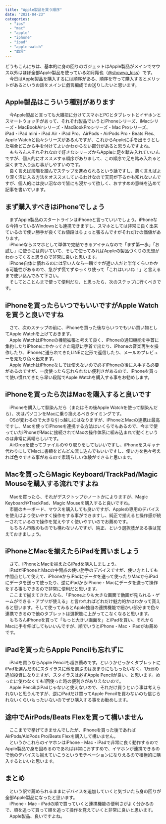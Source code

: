 ```yaml
---
title: "Apple製品を買う順序"
date: "2021-04-23"
categories: 
  - "ios"
  - "mac"
  - "apple"
  - "iphone"
  - "ipad"
  - "apple-watch"
  - "戯言"
---
```


どうもこんにちは、基本的に身の回りのガジェットはApple製品がメインでマウス以外はほぼ全部Apple製品を使っている如月翔也（[@showya\_kiss](http://twitter.com/showya_kiss)）です。  
　今日はApple製品を購入するには順序がある、順序を守って購入するとメリットがあるというお話をメインに戯言編成でお送りしたいと思います。  

## Apple製品はこういう種別があります

　今Apple製品と言っても大雑把に分けてスマホとPCとタブレットとイヤホンとスマートウォッチがあって、それぞれ製品でいうとiPhoneシリーズ、iMacシリーズ・MacBookAirシリーズ・MacBookProシリーズ・Mac Proシリーズ、iPad・iPad mini・iPad Air・iPad Pro、AirPods・AirPods Pro・Beats Flex、Apple Watchと色々シリーズがあるんですが、これからAppleに手を出そうとした場合どこから手を付けてよいかわからない部分があると思うんですよね。  
　もちろん人それぞれなので好きなシリーズからAppleに足を踏み入れていいんですが、個人的にオススメする順序がありまして、この順序で足を踏み入れると深くまで入り込む事がしやすいのです。  
　良く言えば段階を踏んでステップを進められるという話ですし、悪く言えばより深く沼に入る方法をオススメしているわけなので天罰が下るかも知れないんですが、個人的には良い沼なので皆にも浸かって欲しく、おすすめの意味を込めて記事を書いています。  

## まず購入すべきはiPhoneでしょう

　まずApple製品のスタートラインはiPhoneと言っていいでしょう。iPhoneなら今持っているWindowsとも連携できますし、スマホとしては非常に良く出来ているので使い勝手が良くてお値段はちょっと張るんですがそれだけの価値があります。  
　iPhoneならスマホとして単体で完結できるアイテムなので「まず第一歩」「お試し」に使うには向いていて、そして使ってみればAppleの製品づくりの思想がわかってくると思うので非常に良いと思います。  
　iPhone自体に慣れるのには早い人なら一瞬ですが遅い人だと半年くらいかかる可能性があるので、急がず慌てずゆっくり使って「これはいいね！」と言えるまで使い込んでみて下さい。  
　そしてとことんまで使って便利だな、と思ったら、次のステップに行くべきです。  

## iPhoneを買ったらいつでもいいですがApple Watchを買うと良いですね

　さて、次のステップの前に、iPhoneを買った後ならいつでもいい買い物としてApple Watchを上げておきます。  
　Apple WatchはiPhoneの機能拡張と考えて良く、iPhoneの通知機能を手首に集約したりiPhoneにかかってきた電話に手首で出たり、iPhoneの音楽再生を操作したり、iPhoneに送られてきたLINEに定形で返信したり、メールのプレビューを見たり色々出来ます。  
　Apple WatchはiPhoneなしでは使えないので必ずiPhoneの後に入手する必要があるのですが、一度使ったら忘れられない便利さがあるので、iPhoneを買って使い慣れてきたら早い段階でApple Watchを購入する事をお勧めします。  

## iPhoneを買ったら次はMacを購入すると良いです

　iPhoneを購入して馴染んだら（またはその後Apple Watchを使って馴染んだら）、次はパソコンをMacに乗り換えるべきタイミングです。  
　OSが変わるので大きな引っ越しにはなりますが、iPhoneとMacの連携は最高ですし、Macを使ってiPhoneを連携する方法はいくらでもあるので、今まで使っていたiPhoneがMacに接続されてMacの操作体系に組み込まれて動くというのは非常に素晴らしいです。  
　AirDropを使ってファイルのやり取りをしてもいいですし、iPhoneをスキャナ代わりにしてMacに書類をどんどん流し込んでもいいですし、使い方を色々考えれば色々できる事があるので素晴らしい体験ができると思います。  

## Macを買ったらMagic Keyboard/TrackPad/Magic Mouseを購入する流れですよね

　Macを買ったら、それがデスクトップかノートかによりますが、Magic KeyboardやTrackPad、Magic Mouseを購入すると良いですね。  
　市販のキーボード、マウスを購入しても良いですが、Appleの専用のデバイスを使えばより使いやすく操作をする事ができますし、純正で揃えると操作感が統一されているので操作を覚えやすく使いやすいのでお薦めです。  
　もちろん市販のものでも構わないんですが、純正、という選択肢がある事は覚えておきましょう。  

## iPhoneとMacを揃えたらiPadを買いましょう

　さて、iPhoneとMacを揃えたらiPadを購入しましょう。  
　iPadがiPhoneとMacの中間点の使い勝手のデバイスですが、使い方としても中間点として使えて、iPhoneからiPadにデータを送って使ったりMacからiPadにデータを送って使ったり、逆にiPadからiPhone・Macにデータを送って操作をする事もできるので非常に便利だと思います。  
　ここまで揃えてきた人なら、「iPhoneよりも大きな画面で動画が見られる・ゲームができる・アプリが使える」と言われればどれだけ魅力的かはわかって貰えると思います。そして使ってみるとApple独自の連携機能で細かい部分まで色々連携できるので他のタブレットは選択肢に上がってこなくなると思います。  
　もちろんiPhoneを買って「もっと大きい画面を」とiPadを買い、それからMacに手を伸ばしてもいいんですが、順でいうとiPhone・Mac・iPadがお薦めです。  

## iPadを買ったらApple Pencilも忘れずに

　iPadを買うならApple Pencilも超お薦めです。というかせっかくタブレットにiPadを選んだのにスタイラスに他を選ぶのはあまりにももったいなく、1万弱の追加投資になりますが、スタイラスは必ずApple Pencilが良い、と思います。めったに使わなくても1回使った時の便利さがありえないので。  
　Apple PencilはiPadじゃないと使えないので、それだけ買うという事は考えられないと思うんですが、逆にiPadだけ買ってApple Pencilを買わないのも信じられないくらいもったいないのでぜひ購入する事をお勧めします。  

## 途中でAirPods/Beats Flexを買って構いません

　ここまでで挙げてきませんでしたが、iPhoneを買った後であればAirPods/AidPods Pro/Beats Flexを購入して構いません。  
　というかこれらのイヤホンはiPhone・Mac・iPadで非常に良く動作するのでApple製品で身を固めるのであれば非常におすすめで、イヤホンが連携できるので他のデバイスも揃えていこうというモチベーションになりえるので積極的に購入するといいと思います。  

## まとめ

　という訳で薦められるままにデバイスを追加していくと気づいたら身の回りが全部Apple製品になったと思います。  
　iPhone・Mac・iPadの順で買っていくと連携機能の便利さがよく分かるので、順を追って買って順を追って操作を覚えていくと非常に良いと思います。  
　Apple製品、良いですよね。

